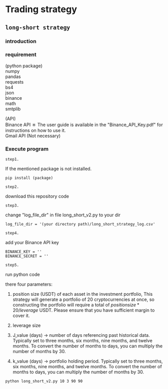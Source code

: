 # Trading strategy

## `long-short strategy`

### introduction

### requirement
(python package)  
numpy  
pandas  
requests  
bs4  
json  
binance  
math  
smtplib  

(API)  
Binance API  ＊ The user guide is available in the "Binance_API_Key.pdf" for instructions on how to use it.  
Gmail API (Not necessary)

### Execute program
`step1.`  
  
If the mentioned package is not installed.
```
pip install (package)  
```    
  
`step2.`  
  
download this repository code  
  
  
`step3.`  
  
   change "log_file_dir" in file long_short_v2.py to your dir  
```  
log_file_dir = '(your directory path)/long_short_strategy_log.csv'
```  
  
`step4.`
  
  add your Binance API key  
```
BINANCE_KEY = ''  
BINANCE_SECRET = ''  
```
  
  
`step5.`  
  
run python code
  
  there four parameters:    
  1. position size (USDT) of each asset in the investment portfolio, This strategy will generate a portfolio of 20 cryptocurrencies at once, so constructing the portfolio will require a total of $position size * 20 / leverage$ USDT. Please ensure that you have sufficient margin to cover it.  
    
  2. leverage size  
    
  3. J_value (days) -> number of days referencing past historical data. Typically set to three months, six months, nine months, and twelve months. To convert the number of months to days, you can multiply the number of months by 30.  
  
  4. k_value (days) -> portfolio holding period. Typically set to three months, six months, nine months, and twelve months. To convert the number of months to days, you can multiply the number of months by 30.  

```
python long_short_v2.py 10 3 90 90 
```

